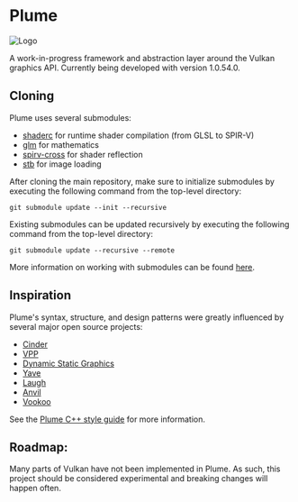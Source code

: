 # Plume

![Logo](https://github.com/mwalczyk/VulkanToolkit/blob/master/logo.png)

A work-in-progress framework and abstraction layer around the Vulkan graphics API. Currently being developed with version 1.0.54.0.

## Cloning

Plume uses several submodules:
- [shaderc](https://github.com/google/shaderc) for runtime shader compilation (from GLSL to SPIR-V)
- [glm](https://github.com/g-truc/glm) for mathematics
- [spirv-cross](https://github.com/KhronosGroup/SPIRV-Cross) for shader reflection
- [stb](https://github.com/nothings/stb) for image loading

After cloning the main repository, make sure to initialize submodules by executing the following command from the top-level
directory:

`git submodule update --init --recursive`

Existing submodules can be updated recursively by executing the following command from the top-level directory:

`git submodule update --recursive --remote`

More information on working with submodules can be found [here](https://github.com/blog/2104-working-with-submodules).

## Inspiration

Plume's syntax, structure, and design patterns were greatly influenced by several major
open source projects:

- [Cinder](https://github.com/cinder/Cinder)
- [VPP](https://github.com/nyorain/vpp)
- [Dynamic Static Graphics](https://github.com/DynamicStatic/Dynamic_Static_Graphics)
- [Yave](https://github.com/gan74/Yave)
- [Laugh](https://github.com/jian-ru/laugh_engine)
- [Anvil](https://github.com/GPUOpen-LibrariesAndSDKs/Anvil)
- [Vookoo](https://github.com/andy-thomason/Vookoo)

See the [Plume C++ style guide](https://github.com/mwalczyk/plume_cpp_style) for more information.

## Roadmap:

Many parts of Vulkan have not been implemented in Plume. As such, this project should be considered
experimental and breaking changes will happen often.

